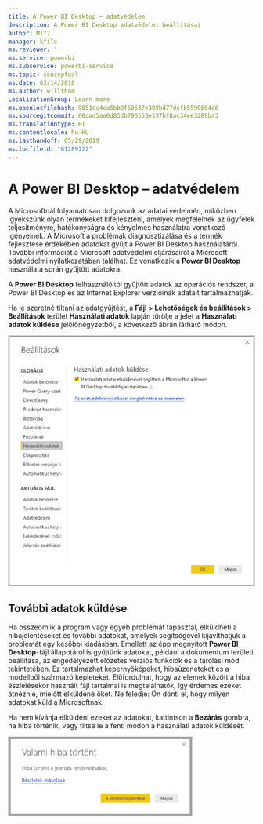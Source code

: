 ```yaml
---
title: A Power BI Desktop – adatvédelem
description: A Power BI Desktop adatvédelmi beállításai
author: MI77
manager: kfile
ms.reviewer: ''
ms.service: powerbi
ms.subservice: powerbi-service
ms.topic: conceptual
ms.date: 03/14/2018
ms.author: willthom
LocalizationGroup: Learn more
ms.openlocfilehash: 9051ec4ea5bb9f60637e389bd77defb5590604c6
ms.sourcegitcommit: 60dad5aa0d85db790553e537bf8ac34ee3289ba3
ms.translationtype: HT
ms.contentlocale: hu-HU
ms.lasthandoff: 05/29/2019
ms.locfileid: "61289722"
---
```

# <a name="power-bi-desktop-privacy"></a>A Power BI Desktop – adatvédelem

A Microsoftnál folyamatosan dolgozunk az adatai védelmén, miközben igyekszünk olyan termékeket kifejleszteni, amelyek megfelelnek az ügyfelek teljesítményre, hatékonyságra és kényelmes használatra vonatkozó igényeinek. A Microsoft a problémák diagnosztizálása és a termék fejlesztése érdekében adatokat gyűjt a Power BI Desktop használatáról. További információt a Microsoft adatvédelmi eljárásairól a Microsoft adatvédelmi nyilatkozatában találhat. Ez vonatkozik a **Power BI Desktop** használata során gyűjtött adatokra.
 
A **Power BI Desktop** felhasználóitól gyűjtött adatok az operációs rendszer, a Power BI Desktop és az Internet Explorer verzióinak adatait tartalmazhatják. 
 
Ha le szeretné tiltani az adatgyűjtést, a **Fájl > Lehetőségek és beállítások > Beállítások** terület **Használati adatok** lapján törölje a jelet a **Használati adatok küldése** jelölőnégyzetből, a következő ábrán látható módon.

![A használati adatok küldésének beállításai](media/desktop-privacy/privacy_01.png)

## <a name="sending-additional-information"></a>További adatok küldése

Ha összeomlik a program vagy egyéb problémát tapasztal, elküldheti a hibajelentéseket és további adatokat, amelyek segítségével kijavíthatjuk a problémát egy későbbi kiadásban. Emellett az épp megnyitott **Power BI Desktop**-fájl állapotáról is gyűjtünk adatokat, például a dokumentum területi beállítása, az engedélyezett előzetes verziós funkciók és a tárolási mód tekintetében. Ez tartalmazhat képernyőképeket, hibaüzeneteket és a modellből származó képleteket. Előfordulhat, hogy az elemek között a hiba észlelésekor használt fájl tartalmai is megtalálhatók, így érdemes ezeket átnéznie, mielőtt elküldené őket. Ne feledje: Ön dönti el, hogy milyen adatokat küld a Microsoftnak.  
 
Ha nem kívánja elküldeni ezeket az adatokat, kattintson a **Bezárás** gombra, ha hiba történik, vagy tiltsa le a fenti módon a használati adatok küldését. 

![Összeomlási párbeszédpanel](media/desktop-privacy/privacy_02.png)
